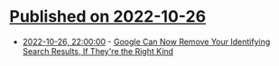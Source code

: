 # [Published on 2022-10-26](index.md)

* [2022-10-26, 22:00:00](https://tech.slashdot.org/story/22/10/26/2122238/google-can-now-remove-your-identifying-search-results-if-theyre-the-right-kind?utm_source=rss1.0mainlinkanon&utm_medium=feed) - [Google Can Now Remove Your Identifying Search Results, If They're the Right Kind](https://tech.slashdot.org/story/22/10/26/2122238/google-can-now-remove-your-identifying-search-results-if-theyre-the-right-kind?utm_source=rss1.0mainlinkanon&utm_medium=feed)
